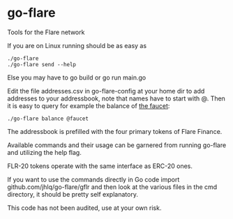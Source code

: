 # go-flare
Tools for the Flare network

If you are on Linux running should be as easy as
```
./go-flare
./go-flare send --help
```

Else you may have to go build or go run main.go

Edit the file addresses.csv in go-flare-config at your home dir to add addresses to your addressbook, note that names have to start with @. Then it is easy to query for example the balance of [the faucet](https://weilianqi.laerande.org/flarefaucet.php):
```
./go-flare balance @faucet
```

The addressbook is prefilled with the four primary tokens of Flare Finance.

Available commands and their usage can be garnered from running go-flare and utilizing the help flag.

FLR-20 tokens operate with the same interface as ERC-20 ones.

If you want to use the commands directly in Go code import github.com/jhlq/go-flare/gflr and then look at the various files in the cmd directory, it should be pretty self explanatory.

This code has not been audited, use at your own risk.